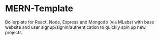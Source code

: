 # MERN-Template
Boilerplate for React, Node, Express and Mongodb (via MLabs) with base website and user signup/signin/authentication to quickly spin up new projects
